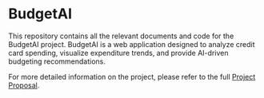 # BudgetAI

This repository contains all the relevant documents and code for the BudgetAI project. BudgetAI is a web application designed to analyze credit card spending, visualize expenditure trends, and provide AI-driven budgeting recommendations.

For more detailed information on the project, please refer to the full [Project Proposal](https://docs.google.com/document/d/1ONZCn0vUPkbhBzL3Ws0JeJxyeE3qcLh3IjFuwpUngoM/edit?usp=sharing).
